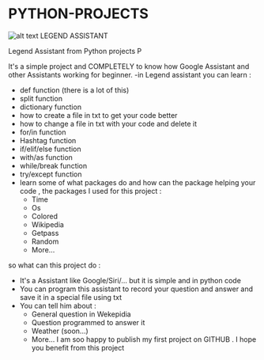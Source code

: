 # PYTHON-PROJECTS
![alt text](https://i.paste.pics/9TQ37.png)
 LEGEND ASSISTANT
 
 Legend Assistant from Python projects P
 
 
 
 
 
 
 
It's a simple project and COMPLETELY to know how Google Assistant and other Assistants working for beginner.
-in Legend assistant you can learn :
- def function (there is a lot of this)
- split function
- dictionary function
- how to create a file in txt to get your code better
- how to change a file in txt with your code and delete it
- for/in function
- Hashtag function
- if/elif/else function
- with/as function
- while/break function
- try/except function
- learn some of what packages do and how can the package helping your code , the packages I used for this project :
    - Time
    - Os
    - Colored
    - Wikipedia
    - Getpass
    - Random
    - More...

so what can this project do :
- It's a Assistant like Google/Siri/... but it is simple and in python code
- You can program this assistant to record your question and answer and save it in a special file using txt
- You can tell him about :
    - General question in Wekepidia
    - Question programmed to answer it
    - Weather (soon...)
    - More...
I am soo happy to publish my first project on GITHUB .
I hope you benefit from this project
